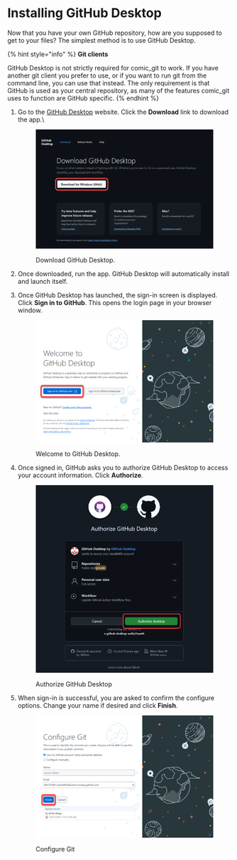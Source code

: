 # Installing GitHub Desktop

Now that you have your own GitHub repository, how are you supposed to get to your files? The simplest method is to use GitHub Desktop.

{% hint style="info" %}
**Git clients**

GitHub Desktop is not strictly required for comic\_git to work. If you have another git client you prefer to use, or if you want to run git from the command line, you can use that instead. The only requirement is that GitHub is used as your central repository, as many of the features comic\_git uses to function are GitHub specific.
{% endhint %}

1.  Go to the [GitHub Desktop](https://desktop.github.com/download/) website. Click the **Download** link to download the app.\


    <figure><img src="../.gitbook/assets/client01_download.png" alt="The Download GitHub Desktop page with a red indicator around the Download button."><figcaption><p>Download GitHub Desktop.</p></figcaption></figure>
2. Once downloaded, run the app. GitHub Desktop will automatically install and launch itself.
3.  Once GitHub Desktop has launched, the sign-in screen is displayed. Click **Sign in to GitHub**. This opens the login page in your browser window.&#x20;

    <figure><img src="../.gitbook/assets/client02_sign_in.png" alt="The splash screen for the GitHub Desktop app with a red indicator around the Sign In button."><figcaption><p>Welcome to GitHub Desktop.</p></figcaption></figure>
4.  Once signed in, GitHub asks you to authorize GitHub Desktop to access your account information. Click **Authorize**.

    <figure><img src="../.gitbook/assets/client03_authorize.png" alt="A page asking you to authorize GitHub Desktop to access your GitHub account with a red indicator around the Authorize button."><figcaption><p>Authorize GitHub Desktop</p></figcaption></figure>
5.  When sign-in is successful, you are asked to confirm the configure options. Change your name if desired and click **Finish**.

    <figure><img src="../.gitbook/assets/client04_finish.png" alt="The GitHub Desktop app showing the configuration page where you can change your name if desired. A red indicator is around the Finish button."><figcaption><p>Configure Git</p></figcaption></figure>
